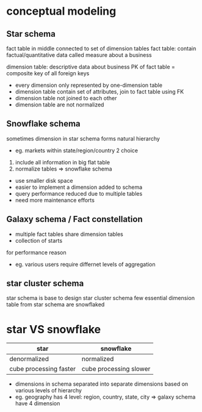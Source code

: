 # conceptual modeling
## Star schema
fact table in middle connected to set of dimension tables
fact table: contain factual/quantitative data called measure about a business

dimension table: descriptive data about business
PK of fact table = composite key of all foreign keys

- every dimension only represented by one-dimension table
- dimension table contain set of attributes, join to fact table using FK
- dimension table not joined to each other
- dimension table are not normalized

## Snowflake schema
sometimes dimension in star schema forms natural hierarchy
  - eg. markets within state/region/country
2 choice
1. include all information in big flat table
2. normalize tables => snowflake schema

- use smaller disk space
- easier to implement a dimension added to schema
- query performance reduced due to multiple tables
- need more maintenance efforts


## Galaxy schema / Fact constellation
- multiple fact tables share dimension tables
- collection of starts 

for performance reason
- eg. various users require differnet levels of aggregation

## star cluster schema
star schema is base to design star cluster schema
few essential dimension table from star schema are snowflaked



# star VS snowflake
| star                   | snowflake              |
|------------------------|------------------------|
| denormalized           | normalized             |
| cube processing faster | cube processing slower |

- dimensions in schema separated into separate dimensions based on various levels of hierarchy
- eg. geography has 4 level: region, country, state, city => galaxy schema have 4 dimension
























